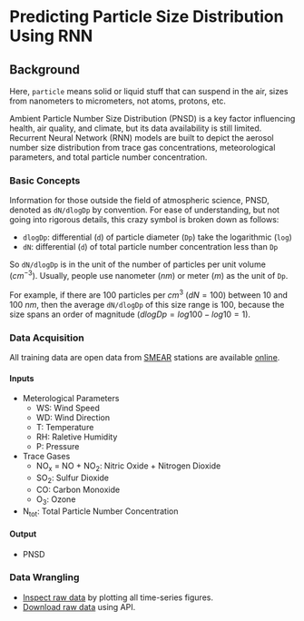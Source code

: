 # Predicting Particle Size Distribution Using RNN

## Background

Here, `particle` means solid or liquid stuff that can suspend in the air, sizes from nanometers to micrometers, not atoms, protons, etc.

Ambient Particle Number Size Distribution (PNSD) is a key factor influencing health, air quality, and climate, but its data availability is still limited. Recurrent Neural Network (RNN) models are built to depict the aerosol number size distribution from trace gas concentrations, meteorological parameters, and total particle number concentration.

### Basic Concepts

Information for those outside the field of atmospheric science, PNSD, denoted as `dN/dlogDp` by convention. For ease of understanding, but not going into rigorous details, this crazy symbol is broken down as follows:

- `dlogDp`: differential (`d`) of particle diameter (`Dp`) take the logarithmic (`log`)
- `dN`:  differential (`d`) of total particle number concentration less than `Dp`

So `dN/dlogDp` is in the unit of the number of particles per unit volume ($cm^{-3}$). Usually, people use nanometer ($nm$) or meter ($m$) as the unit of `Dp`.

For example, if there are 100 particles per $cm^{3}$ ($dN=100$) between 10 and 100 $nm$, then the average `dN/dlogDp` of this size range is $100$, because the size spans an order of magnitude ($dlogDp=log100-log10=1$).

### Data Acquisition

All training data are open data from [SMEAR](https://www.atm.helsinki.fi/SMEAR/) stations are available [online](https://smear.avaa.csc.fi/).

#### Inputs
- Meterological Parameters
    - WS: Wind Speed
    - WD: Wind Direction
    - T: Temperature
    - RH: Raletive Humidity
    - P: Pressure
- Trace Gases
    - NO<sub>x</sub> = NO + NO<sub>2</sub>: Nitric Oxide + Nitrogen Dioxide
    - SO<sub>2</sub>: Sulfur Dioxide
    - CO: Carbon Monoxide
    - O<sub>3</sub>: Ozone
- N<sub>tot</sub>: Total Particle Number Concentration

#### Output
- PNSD

### Data Wrangling
- [Inspect raw data](https://colab.research.google.com/drive/1jFsD-2S-5tRz7fEHLoEE5PAtyWl3dTHY) by plotting all time-series figures.
- [Download raw data](https://colab.research.google.com/drive/1YE9owmBAdXRGRc3GGgjkzEa_bhPw73xO) using API.